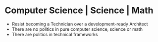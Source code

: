 # Computer Science | Science | Math

- Resist becoming a Technician over a development-ready Architect
- There are no politics in pure computer science, science or math
- There are politics in technical frameworks
